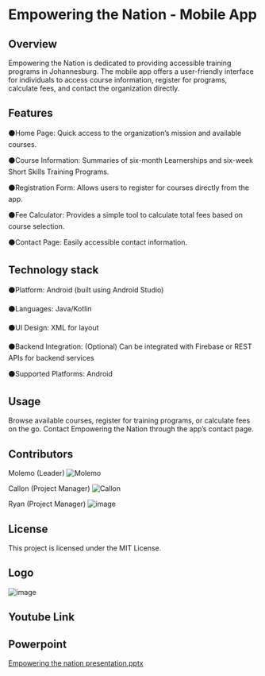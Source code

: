 
# Empowering the Nation - Mobile App




## Overview
Empowering the Nation is dedicated to providing accessible training programs in Johannesburg. The mobile app offers a user-friendly interface for individuals to access course information, register for programs, calculate fees, and contact the organization directly.
## Features
⚫Home Page: Quick access to the organization’s mission and available courses.

⚫Course Information: Summaries of six-month Learnerships and six-week Short Skills Training Programs.

⚫Registration Form: Allows users to register for courses directly from the app.

⚫Fee Calculator: Provides a simple tool to calculate total fees based on course selection.

⚫Contact Page: Easily accessible contact information.
## Technology stack
⚫Platform: Android (built using Android Studio)

⚫Languages: Java/Kotlin

⚫UI Design: XML for layout

⚫Backend Integration: (Optional) Can be integrated with Firebase or REST APIs for backend services

⚫Supported Platforms: Android
## Usage
Browse available courses, register for training programs, or calculate fees on the go.
Contact Empowering the Nation through the app’s contact page.

## Contributors
Molemo (Leader)
![Molemo](https://github.com/user-attachments/assets/ea36c098-0adb-4aba-8c87-65e3f0a27889)

Callon (Project Manager)
![Callon](https://github.com/user-attachments/assets/e92182c6-cd64-46dd-a6aa-fdcc2aefb4f0)

Ryan (Project Manager)
![image](https://github.com/user-attachments/assets/30dcb0e7-617d-42cc-852c-6af8e99a794e)

## License
This project is licensed under the MIT License.
## Logo
![image](https://github.com/user-attachments/assets/10d2490f-d840-4c44-88be-0d7c19d04220)

## Youtube Link

## Powerpoint
[Empowering the nation presentation.pptx](https://github.com/user-attachments/files/17435282/Empowering.the.nation.presentation.pptx)

